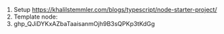 1. Setup
https://khalilstemmler.com/blogs/typescript/node-starter-project/
2. Template node:
3. 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